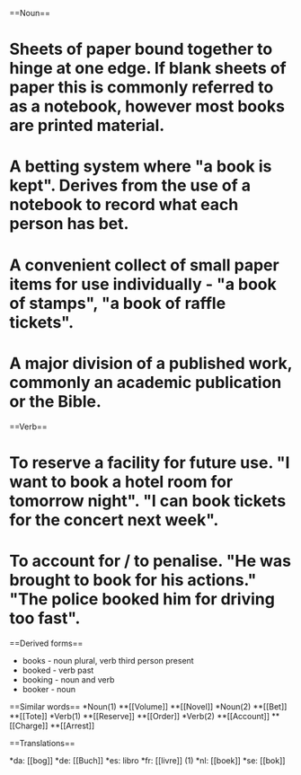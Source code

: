 ==Noun==
# Sheets of paper bound together to hinge at one edge. If blank sheets of paper this is commonly referred to as a notebook, however most books are printed material.
# A betting system where "a book is kept". Derives from the use of a notebook to record what each person has bet.
# A convenient collect of small paper items for use individually - "a book of stamps", "a book of raffle tickets".
# A major division of a published work, commonly an academic publication or the Bible.

==Verb==
# To reserve a facility for future use. "I want to book a hotel room for tomorrow night". "I can book tickets for the concert next week".
# To account for / to penalise. "He was brought to book for his actions." "The police booked him for driving too fast".

==Derived forms==
* books - noun plural, verb third person present
* booked - verb past
* booking - noun and verb
* booker - noun

==Similar words==
*Noun(1)
**[[Volume]]
**[[Novel]]
*Noun(2)
**[[Bet]]
**[[Tote]]
*Verb(1)
**[[Reserve]]
**[[Order]]
*Verb(2)
**[[Account]]
**[[Charge]]
**[[Arrest]]

==Translations==

*da: [[bog]]
*de: [[Buch]]
*es: libro
*fr: [[livre]] (1)
*nl: [[boek]]
*se: [[bok]]